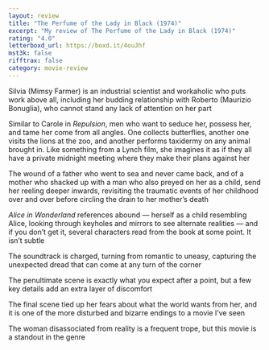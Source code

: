 ```yaml
---
layout: review
title: "The Perfume of the Lady in Black (1974)"
excerpt: "My review of The Perfume of the Lady in Black (1974)"
rating: "4.0"
letterboxd_url: https://boxd.it/4ouJhf
mst3k: false
rifftrax: false
category: movie-review
---
```


Silvia (Mimsy Farmer) is an industrial scientist and workaholic who puts work above all, including her budding relationship with Roberto (Maurizio Bonuglia), who cannot stand any lack of attention on her part

Similar to Carole in <i>Repulsion</i>, men who want to seduce her, possess her, and tame her come from all angles. One collects butterflies, another one visits the lions at the zoo, and another performs taxidermy on any animal brought in. Like something from a Lynch film, she imagines it as if they all have a private midnight meeting where they make their plans against her

The wound of a father who went to sea and never came back, and of a mother who shacked up with a man who also preyed on her as a child, send her reeling deeper inwards, revisiting the traumatic events of her childhood over and over before circling the drain to her mother’s death

<i>Alice in Wonderland</i> references abound — herself as a child resembling Alice, looking through keyholes and mirrors to see alternate realities — and if you don’t get it, several characters read from the book at some point. It isn’t subtle

The soundtrack is charged, turning from romantic to uneasy, capturing the unexpected dread that can come at any turn of the corner

The penultimate scene is exactly what you expect after a point, but a few key details add an extra layer of discomfort

The final scene tied up her fears about what the world wants from her, and it is one of the more disturbed and bizarre endings to a movie I’ve seen

The woman disassociated from reality is a frequent trope, but this movie is a standout in the genre
